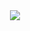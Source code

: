 <div align=center><img src="https://github.com/cancerts/study-blockchain-referrence/raw/master/books/区块链项目开发指南 (区块链技术丛书)/Qu Kuai Lian Xiang Mu Kai Fa Zhi Nan (Qu Kuai Lian Ji Zhu Cong Shu )/Qu Kuai Lian Xiang Mu Kai Fa Zhi Nan (Qu Kuai Lian Ji Zhu Cong Shu ) - Na La Yang _Pu Lu Si Di (Narayan Prusty).jpg" /></div>